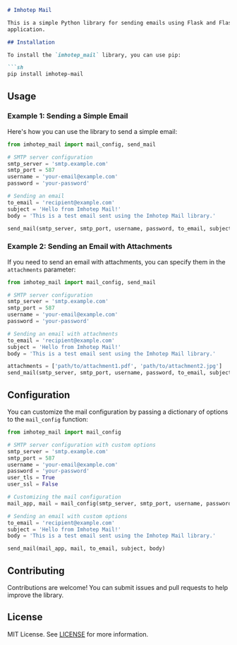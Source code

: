 ```markdown
# Imhotep Mail

This is a simple Python library for sending emails using Flask and Flask-Mail. It provides an easy way to configure and send emails from a Flask
application.

## Installation

To install the `imhotep_mail` library, you can use pip:

```sh
pip install imhotep-mail
```

## Usage

### Example 1: Sending a Simple Email

Here's how you can use the library to send a simple email:

```python
from imhotep_mail import mail_config, send_mail

# SMTP server configuration
smtp_server = 'smtp.example.com'
smtp_port = 587
username = 'your-email@example.com'
password = 'your-password'

# Sending an email
to_email = 'recipient@example.com'
subject = 'Hello from Imhotep Mail!'
body = 'This is a test email sent using the Imhotep Mail library.'

send_mail(smtp_server, smtp_port, username, password, to_email, subject, body)
```

### Example 2: Sending an Email with Attachments

If you need to send an email with attachments, you can specify them in the `attachments` parameter:

```python
from imhotep_mail import mail_config, send_mail

# SMTP server configuration
smtp_server = 'smtp.example.com'
smtp_port = 587
username = 'your-email@example.com'
password = 'your-password'

# Sending an email with attachments
to_email = 'recipient@example.com'
subject = 'Hello from Imhotep Mail!'
body = 'This is a test email sent using the Imhotep Mail library.'

attachments = ['path/to/attachment1.pdf', 'path/to/attachment2.jpg']
send_mail(smtp_server, smtp_port, username, password, to_email, subject, body, attachments)
```

## Configuration

You can customize the mail configuration by passing a dictionary of options to the `mail_config` function:

```python
from imhotep_mail import mail_config

# SMTP server configuration with custom options
smtp_server = 'smtp.example.com'
smtp_port = 587
username = 'your-email@example.com'
password = 'your-password'
user_tls = True
user_ssl = False

# Customizing the mail configuration
mail_app, mail = mail_config(smtp_server, smtp_port, username, password, user_tls, user_ssl)

# Sending an email with custom options
to_email = 'recipient@example.com'
subject = 'Hello from Imhotep Mail!'
body = 'This is a test email sent using the Imhotep Mail library.'

send_mail(mail_app, mail, to_email, subject, body)
```

## Contributing

Contributions are welcome! You can submit issues and pull requests to help improve the library.

## License

MIT License. See [LICENSE](LICENSE) for more information.
```
